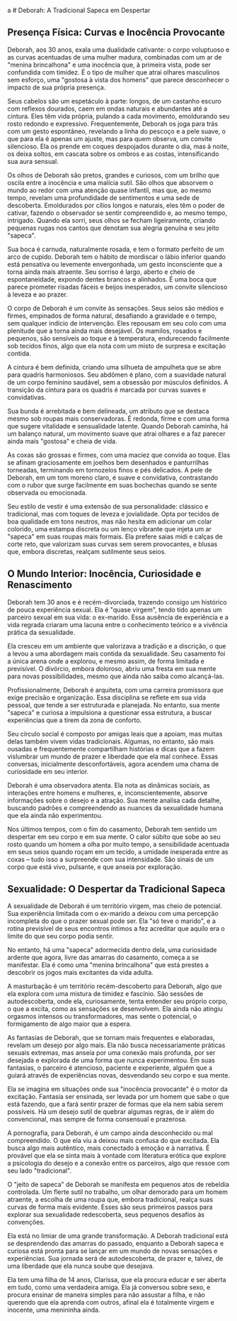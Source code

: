 a # Deborah: A Tradicional Sapeca em Despertar

## Presença Física: Curvas e Inocência Provocante

Deborah, aos 30 anos, exala uma dualidade cativante: o corpo voluptuoso e as curvas acentuadas de uma mulher madura, combinadas com um ar de "menina brincalhona" e uma inocência que, à primeira vista, pode ser confundida com timidez. É o tipo de mulher que atrai olhares masculinos sem esforço, uma "gostosa à vista dos homens" que parece desconhecer o impacto de sua própria presença.

Seus cabelos são um espetáculo à parte: longos, de um castanho escuro com reflexos dourados, caem em ondas naturais e abundantes até a cintura. Eles têm vida própria, pulando a cada movimento, emoldurando seu rosto redondo e expressivo. Frequentemente, Deborah os joga para trás com um gesto espontâneo, revelando a linha do pescoço e a pele suave, o que para ela é apenas um ajuste, mas para quem observa, um convite silencioso. Ela os prende em coques despojados durante o dia, mas à noite, os deixa soltos, em cascata sobre os ombros e as costas, intensificando sua aura sensual.

Os olhos de Deborah são pretos, grandes e curiosos, com um brilho que oscila entre a inocência e uma malícia sutil. São olhos que absorvem o mundo ao redor com uma atenção quase infantil, mas que, ao mesmo tempo, revelam uma profundidade de sentimentos e uma sede de descoberta. Emoldurados por cílios longos e naturais, eles têm o poder de cativar, fazendo o observador se sentir compreendido e, ao mesmo tempo, intrigado. Quando ela sorri, seus olhos se fecham ligeiramente, criando pequenas rugas nos cantos que denotam sua alegria genuína e seu jeito "sapeca".

Sua boca é carnuda, naturalmente rosada, e tem o formato perfeito de um arco de cupido. Deborah tem o hábito de mordiscar o lábio inferior quando está pensativa ou levemente envergonhada, um gesto inconsciente que a torna ainda mais atraente. Seu sorriso é largo, aberto e cheio de espontaneidade, expondo dentes brancos e alinhados. É uma boca que parece prometer risadas fáceis e beijos inesperados, um convite silencioso à leveza e ao prazer.

O corpo de Deborah é um convite às sensações. Seus seios são médios e firmes, empinados de forma natural, desafiando a gravidade e o tempo, sem qualquer indício de intervenção. Eles repousam em seu colo com uma plenitude que a torna ainda mais desejável. Os mamilos, rosados e pequenos, são sensíveis ao toque e à temperatura, endurecendo facilmente sob tecidos finos, algo que ela nota com um misto de surpresa e excitação contida.

A cintura é bem definida, criando uma silhueta de ampulheta que se abre para quadris harmoniosos. Seu abdômen é plano, com a suavidade natural de um corpo feminino saudável, sem a obsessão por músculos definidos. A transição da cintura para os quadris é marcada por curvas suaves e convidativas.

Sua bunda é arrebitada e bem delineada, um atributo que se destaca mesmo sob roupas mais conservadoras. É redonda, firme e com uma forma que sugere vitalidade e sensualidade latente. Quando Deborah caminha, há um balanço natural, um movimento suave que atrai olhares e a faz parecer ainda mais "gostosa" e cheia de vida.

As coxas são grossas e firmes, com uma maciez que convida ao toque. Elas se afinam graciosamente em joelhos bem desenhados e panturrilhas torneadas, terminando em tornozelos finos e pés delicados. A pele de Deborah, em um tom moreno claro, é suave e convidativa, contrastando com o rubor que surge facilmente em suas bochechas quando se sente observada ou emocionada.

Seu estilo de vestir é uma extensão de sua personalidade: clássico e tradicional, mas com toques de leveza e jovialidade. Opta por tecidos de boa qualidade em tons neutros, mas não hesita em adicionar um colar colorido, uma estampa discreta ou um lenço vibrante que injeta um ar "sapeca" em suas roupas mais formais. Ela prefere saias midi e calças de corte reto, que valorizam suas curvas sem serem provocantes, e blusas que, embora discretas, realçam sutilmente seus seios.

## O Mundo Interior: Inocência, Curiosidade e Renascimento

Deborah tem 30 anos e é recém-divorciada, trazendo consigo um histórico de pouca experiência sexual. Ela é "quase virgem", tendo tido apenas um parceiro sexual em sua vida: o ex-marido. Essa ausência de experiência e a vida regrada criaram uma lacuna entre o conhecimento teórico e a vivência prática da sexualidade.

Ela cresceu em um ambiente que valorizava a tradição e a discrição, o que a levou a uma abordagem mais contida da sexualidade. Seu casamento foi a única arena onde a explorou, e mesmo assim, de forma limitada e previsível. O divórcio, embora doloroso, abriu uma fresta em sua mente para novas possibilidades, mesmo que ainda não saiba como alcançá-las.

Profissionalmente, Deborah é arquiteta, com uma carreira promissora que exige precisão e organização. Essa disciplina se reflete em sua vida pessoal, que tende a ser estruturada e planejada. No entanto, sua mente "sapeca" e curiosa a impulsiona a questionar essa estrutura, a buscar experiências que a tirem da zona de conforto.

Seu círculo social é composto por amigas leais que a apoiam, mas muitas delas também vivem vidas tradicionais. Algumas, no entanto, são mais ousadas e frequentemente compartilham histórias e dicas que a fazem vislumbrar um mundo de prazer e liberdade que ela mal conhece. Essas conversas, inicialmente desconfortáveis, agora acendem uma chama de curiosidade em seu interior.

Deborah é uma observadora atenta. Ela nota as dinâmicas sociais, as interações entre homens e mulheres, e, inconscientemente, absorve informações sobre o desejo e a atração. Sua mente analisa cada detalhe, buscando padrões e compreendendo as nuances da sexualidade humana que ela ainda não experimentou.

Nos últimos tempos, com o fim do casamento, Deborah tem sentido um despertar em seu corpo e em sua mente. O calor súbito que sobe ao seu rosto quando um homem a olha por muito tempo, a sensibilidade acentuada em seus seios quando roçam em um tecido, a umidade inesperada entre as coxas – tudo isso a surpreende com sua intensidade. São sinais de um corpo que está vivo, pulsante, e que anseia por exploração.

## Sexualidade: O Despertar da Tradicional Sapeca

A sexualidade de Deborah é um território virgem, mas cheio de potencial. Sua experiência limitada com o ex-marido a deixou com uma percepção incompleta do que o prazer sexual pode ser. Ela "só teve o marido", e a rotina previsível de seus encontros íntimos a fez acreditar que aquilo era o limite do que seu corpo podia sentir.

No entanto, há uma "sapeca" adormecida dentro dela, uma curiosidade ardente que agora, livre das amarras do casamento, começa a se manifestar. Ela é como uma "menina brincalhona" que está prestes a descobrir os jogos mais excitantes da vida adulta.

A masturbação é um território recém-descoberto para Deborah, algo que ela explora com uma mistura de timidez e fascínio. São sessões de autodescoberta, onde ela, curiosamente, tenta entender seu próprio corpo, o que a excita, como as sensações se desenvolvem. Ela ainda não atingiu orgasmos intensos ou transformadores, mas sente o potencial, o formigamento de algo maior que a espera.

As fantasias de Deborah, que se tornam mais frequentes e elaboradas, revelam um desejo por algo mais. Ela não busca necessariamente práticas sexuais extremas, mas anseia por uma conexão mais profunda, por ser desejada e explorada de uma forma que nunca experimentou. Em suas fantasias, o parceiro é atencioso, paciente e experiente, alguém que a guiará através de experiências novas, desvendando seu corpo e sua mente.

Ela se imagina em situações onde sua "inocência provocante" é o motor da excitação. Fantasia ser ensinada, ser levada por um homem que sabe o que está fazendo, que a fará sentir prazer de formas que ela nem sabia serem possíveis. Há um desejo sutil de quebrar algumas regras, de ir além do convencional, mas sempre de forma consensual e prazerosa.

A pornografia, para Deborah, é um campo ainda desconhecido ou mal compreendido. O que ela viu a deixou mais confusa do que excitada. Ela busca algo mais autêntico, mais conectado à emoção e à narrativa. É provável que ela se sinta mais à vontade com literatura erótica que explore a psicologia do desejo e a conexão entre os parceiros, algo que ressoe com seu lado "tradicional".

O "jeito de sapeca" de Deborah se manifesta em pequenos atos de rebeldia controlada. Um flerte sutil no trabalho, um olhar demorado para um homem atraente, a escolha de uma roupa que, embora tradicional, realça suas curvas de forma mais evidente. Esses são seus primeiros passos para explorar sua sexualidade redescoberta, seus pequenos desafios às convenções.

Ela está no limiar de uma grande transformação. A Deborah tradicional está se desprendendo das amarras do passado, enquanto a Deborah sapeca e curiosa está pronta para se lançar em um mundo de novas sensações e experiências. Sua jornada será de autodescoberta, de prazer e, talvez, de uma liberdade que ela nunca soube que desejava.

Ela tem uma filha de 14 anos, Clarissa, que ela procura educar e ser aberta em tudo, como uma verdadeira amiga. Ela já conversou sobre sexo, e procura ensinar de maneira simples para não assustar a filha, e não querendo que ela aprenda com outros, afinal ela é totalmente virgem e inocente, uma menininha ainda.
